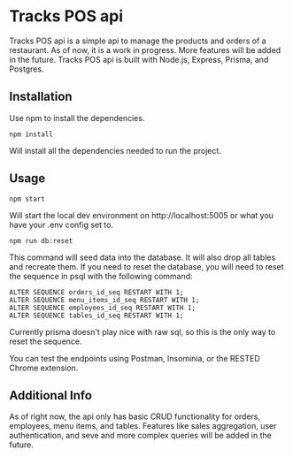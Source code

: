 # Tracks POS api

Tracks POS api is a simple api to manage the products and orders of a restaurant.  As of now, it is a work in progress.  More features will be added in the future.
Tracks POS api is built with Node.js, Express, Prisma, and Postgres.

## Installation

Use npm to install the dependencies.

```npm install```

Will install all the dependencies needed to run the project.

## Usage

```npm start```

Will start the local dev environment on http://localhost:5005 or what you have your .env config set to. 

```npm run db:reset```

This command will seed data into the database.  It will also drop all tables and recreate them.  If you need to reset the database, you will need to reset the sequence in psql with the following command: 

```ALTER SEQUENCE order_items_id_seq RESTART WITH 1;
ALTER SEQUENCE orders_id_seq RESTART WITH 1;
ALTER SEQUENCE menu_items_id_seq RESTART WITH 1;
ALTER SEQUENCE employees_id_seq RESTART WITH 1;
ALTER SEQUENCE tables_id_seq RESTART WITH 1;
```

Currently prisma doesn't play nice with raw sql, so this is the only way to reset the sequence.


You can test the endpoints using Postman, Insominia, or the RESTED Chrome extension.

## Additional Info

As of right now, the api only has basic CRUD functionality for orders, employees, menu items, and tables.  Features like sales aggregation, user authentication, and seve and more complex queries will be added in the future.
